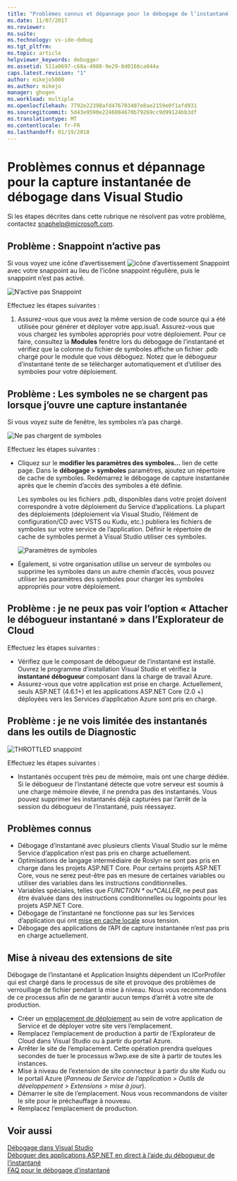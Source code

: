 ```yaml
---
title: "Problèmes connus et dépannage pour le débogage de l’instantané | Documents Microsoft"
ms.date: 11/07/2017
ms.reviewer: 
ms.suite: 
ms.technology: vs-ide-debug
ms.tgt_pltfrm: 
ms.topic: article
helpviewer_keywords: debugger
ms.assetid: 511a0697-c68a-4988-9e29-8d0166ca044a
caps.latest.revision: "1"
author: mikejo5000
ms.author: mikejo
manager: ghogen
ms.workload: multiple
ms.openlocfilehash: 7792e22398afd476703407e8ae2159e0f1afd931
ms.sourcegitcommit: 5d43e9590e2246084670b79269cc9d99124bb3df
ms.translationtype: MT
ms.contentlocale: fr-FR
ms.lasthandoff: 01/19/2018
---
```

# <a name="troubleshooting-and-known-issues-for-snapshot-debugging-in-visual-studio"></a>Problèmes connus et dépannage pour la capture instantanée de débogage dans Visual Studio

Si les étapes décrites dans cette rubrique ne résolvent pas votre problème, contactez snaphelp@microsoft.com.

## <a name="issue-snappoint-does-not-turn-on"></a>Problème : Snappoint n’active pas

Si vous voyez une icône d’avertissement ![icône d’avertissement Snappoint](../debugger/media/snapshot-troubleshooting-snappoint-warning-icon.png "icône d’avertissement Snappoint") avec votre snappoint au lieu de l’icône snappoint régulière, puis le snappoint n’est pas activé.

![N’active pas Snappoint](../debugger/media/snapshot-troubleshooting-dont-turn-on.png "Snappoint n’active pas")

Effectuez les étapes suivantes :

1. Assurez-vous que vous avez la même version de code source qui a été utilisée pour générer et déployer votre app.isua1. Assurez-vous que vous chargez les symboles appropriés pour votre déploiement. Pour ce faire, consultez la **Modules** fenêtre lors du débogage de l’instantané et vérifiez que la colonne du fichier de symboles affiche un fichier .pdb chargé pour le module que vous déboguez. Notez que le débogueur d’instantané tente de se télécharger automatiquement et d’utiliser des symboles pour votre déploiement.

## <a name="issue-symbols-do-not-load-when-i-open-a-snapshot"></a>Problème : Les symboles ne se chargent pas lorsque j’ouvre une capture instantanée

Si vous voyez suite de fenêtre, les symboles n’a pas chargé.

![Ne pas chargent de symboles](../debugger/media/snapshot-troubleshooting-symbols-wont-load.png "ne pas chargent de symboles")

Effectuez les étapes suivantes :

- Cliquez sur le **modifier les paramètres des symboles...** lien de cette page. Dans le **débogage > symboles** paramètres, ajoutez un répertoire de cache de symboles. Redémarrez le débogage de capture instantanée après que le chemin d’accès des symboles a été définie.

   Les symboles ou les fichiers .pdb, disponibles dans votre projet doivent correspondre à votre déploiement du Service d’applications. La plupart des déploiements (déploiement via Visual Studio, l’élément de configuration/CD avec VSTS ou Kudu, etc.) publiera les fichiers de symboles sur votre service de l’application. Définir le répertoire de cache de symboles permet à Visual Studio utiliser ces symboles.

   ![Paramètres de symboles](../debugger/media/snapshot-troubleshooting-symbol-settings.png "de symboles de paramètres")

- Également, si votre organisation utilise un serveur de symboles ou supprime les symboles dans un autre chemin d’accès, vous pouvez utiliser les paramètres des symboles pour charger les symboles appropriés pour votre déploiement.

## <a name="issue-i-cannot-see-the-attach-snapshot-debugger-option-in-the-cloud-explorer"></a>Problème : je ne peux pas voir l’option « Attacher le débogueur instantané » dans l’Explorateur de Cloud

Effectuez les étapes suivantes :

- Vérifiez que le composant de débogueur de l’instantané est installé. Ouvrez le programme d’installation Visual Studio et vérifiez la **instantané débogueur** composant dans la charge de travail Azure.
- Assurez-vous que votre application est prise en charge. Actuellement, seuls ASP.NET (4.6.1+) et les applications ASP.NET Core (2.0 +) déployées vers les Services d’application Azure sont pris en charge.

## <a name="issue-i-only-see-throttled-snapshots-in-the-diagnostic-tools"></a>Problème : je ne vois limitée des instantanés dans les outils de Diagnostic

![THROTTLED snappoint](../debugger/media/snapshot-troubleshooting-throttled-snapshots.png "limitée snappoint")

Effectuez les étapes suivantes :

- Instantanés occupent très peu de mémoire, mais ont une charge dédiée. Si le débogueur de l’instantané détecte que votre serveur est soumis à une charge mémoire élevée, il ne prendra pas des instantanés. Vous pouvez supprimer les instantanés déjà capturées par l’arrêt de la session du débogueur de l’instantané, puis réessayez.

## <a name="known-issues"></a>Problèmes connus

- Débogage d’instantané avec plusieurs clients Visual Studio sur le même Service d’application n’est pas pris en charge actuellement.
- Optimisations de langage intermédiaire de Roslyn ne sont pas pris en charge dans les projets ASP.NET Core. Pour certains projets ASP.NET Core, vous ne serez peut-être pas en mesure de certaines variables ou utiliser des variables dans les instructions conditionnelles. 
- Variables spéciales, telles que *$FUNCTION* ou *$CALLER*, ne peut pas être évaluée dans des instructions conditionnelles ou logpoints pour les projets ASP.NET Core.
- Débogage de l’instantané ne fonctionne pas sur les Services d’application qui ont [mise en cache locale](/azure/app-service/app-service-local-cache) sous tension.
- Débogage des applications de l’API de capture instantanée n’est pas pris en charge actuellement.

## <a name="site-extension-upgrade"></a>Mise à niveau des extensions de site

Débogage de l’instantané et Application Insights dépendent un ICorProfiler qui est chargé dans le processus de site et provoque des problèmes de verrouillage de fichier pendant la mise à niveau. Nous vous recommandons de ce processus afin de ne garantir aucun temps d’arrêt à votre site de production.

- Créer un [emplacement de déploiement](/azure/app-service/web-sites-staged-publishing) au sein de votre application de Service et de déployer votre site vers l’emplacement.
- Remplacez l’emplacement de production à partir de l’Explorateur de Cloud dans Visual Studio ou à partir du portail Azure.
- Arrêter le site de l’emplacement. Cette opération prendra quelques secondes de tuer le processus w3wp.exe de site à partir de toutes les instances.
- Mise à niveau de l’extension de site connecteur à partir du site Kudu ou le portail Azure (*Panneau de Service de l’application > Outils de développement > Extensions > mise à jour*).
- Démarrer le site de l’emplacement. Nous vous recommandons de visiter le site pour le préchauffage à nouveau.
- Remplacez l’emplacement de production.

## <a name="see-also"></a>Voir aussi

[Débogage dans Visual Studio](../debugger/index.md)  
[Déboguer des applications ASP.NET en direct à l’aide du débogueur de l’instantané](../debugger/debug-live-azure-applications.md)  
[FAQ pour le débogage d’instantané](../debugger/debug-live-azure-apps-faq.md)  
